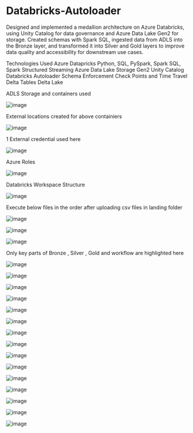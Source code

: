 # Databricks-Autoloader

Designed and implemented a medallion architecture on Azure Databricks, using Unity Catalog for data governance and Azure Data Lake Gen2 for storage. Created schemas with Spark SQL, ingested data from ADLS into the Bronze layer, and transformed it into Silver and Gold layers to improve data quality and accessibility for downstream use cases.

Technologies Used
Azure Datapricks
Python, SQL, PySpark, Spark SQL, Spark Structured Streaming
Azure Data Lake Storage Gen2
Unity Catalog
Databricks Autoloader
Schema Enforcement
Check Points and Time Travel
Delta Tables
Delta Lake


ADLS Storage and containers used

![image](https://github.com/user-attachments/assets/ef1f0079-7b3a-410d-b24a-4ddd14ef384e)

External locations created for above containiers

![image](https://github.com/user-attachments/assets/206c6a04-60ae-45a8-aaeb-bd4730e8e034)

1 External credential used here

![image](https://github.com/user-attachments/assets/55cf1738-56d1-4d7d-b8de-25a9683301a7)


Azure Roles

![image](https://github.com/user-attachments/assets/9d20db1b-759a-437b-adb1-aaa59aa22b04)


Databricks Workspace Structure

![image](https://github.com/user-attachments/assets/ffb82ecc-4c1d-4ad1-8c8f-7f8c148ca1ea)


Execute below files in the order after uploading csv files in landing folder

![image](https://github.com/user-attachments/assets/c9807e2b-5871-498e-9c5c-5f22637c3b62)


![image](https://github.com/user-attachments/assets/34847d88-bd66-4428-94f0-c7e9b3f0ad09)

![image](https://github.com/user-attachments/assets/ee215a16-e74f-48b9-84f5-1fc7f87d3017)


Only key parts of Bronze , Silver , Gold and workflow are highlighted here

![image](https://github.com/user-attachments/assets/40b1345e-3c07-4d02-addc-dbc301e62bac)


![image](https://github.com/user-attachments/assets/9afc3bd9-0528-417a-adaa-91b29e0c6fbf)

![image](https://github.com/user-attachments/assets/8e8410c0-6bd3-4536-ac56-f93b1f2f8863)


![image](https://github.com/user-attachments/assets/02aeed37-a674-4752-a6f3-724ff2a770bb)



![image](https://github.com/user-attachments/assets/785779f4-32d1-441d-9bdc-ab00dd44f2df)

![image](https://github.com/user-attachments/assets/35df30a4-ec75-46f4-9756-c69a60971541)



![image](https://github.com/user-attachments/assets/01a418a9-c7d7-4b2d-9f11-78bb2f84bbab)

![image](https://github.com/user-attachments/assets/7bc4872c-0f3e-4644-b694-e8382fc349dd)

![image](https://github.com/user-attachments/assets/d4905c45-df34-4fc8-922b-ee1167eed21a)



![image](https://github.com/user-attachments/assets/77d7df4f-65ad-4b34-93bd-ca0b13eef63d)

![image](https://github.com/user-attachments/assets/013b1cc6-efc3-452f-8026-15dc33ddf831)


![image](https://github.com/user-attachments/assets/58e5ee7f-c1fd-4e05-9d16-b00502fdf19c)


![image](https://github.com/user-attachments/assets/a9b2ef0b-0242-4fdd-bbf2-f8625841321a)


![image](https://github.com/user-attachments/assets/de12d6e1-3498-4674-b0ef-def922273a2e)

![image](https://github.com/user-attachments/assets/907bcb3a-3224-404c-a932-c222920019f5)



